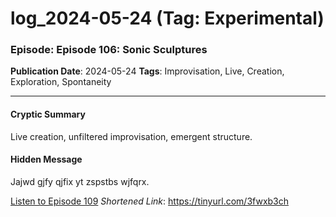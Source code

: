 # log_2024-05-24 (Tag: Experimental)

### Episode: Episode 106: Sonic Sculptures

**Publication Date**: 2024-05-24
**Tags**: Improvisation, Live, Creation, Exploration, Spontaneity

---

#### Cryptic Summary
Live creation, unfiltered improvisation, emergent structure.

#### Hidden Message
Jajwd gjfy qjfix yt zspstbs wjfqrx.

[Listen to Episode 109](https://tinyurl.com/3fwxb3ch)
*Shortened Link*: https://tinyurl.com/3fwxb3ch
